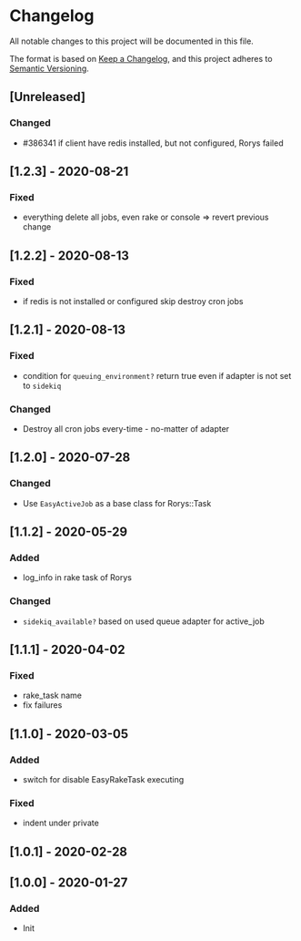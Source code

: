 # Changelog

All notable changes to this project will be documented in this file.

The format is based on [Keep a Changelog](https://keepachangelog.com/en/1.0.0/),
and this project adheres to [Semantic Versioning](https://semver.org/spec/v2.0.0.html).

## [Unreleased]
### Changed
- \#386341 if client have redis installed, but not configured, Rorys failed

## [1.2.3] - 2020-08-21
### Fixed
- everything delete all jobs, even rake or console => revert previous change


## [1.2.2] - 2020-08-13
### Fixed
- if redis is not installed or configured skip destroy cron jobs


## [1.2.1] - 2020-08-13
### Fixed
- condition for `queuing_environment?` return true even if adapter is not set to `sidekiq`

### Changed
- Destroy all cron jobs every-time - no-matter of adapter


## [1.2.0] - 2020-07-28
### Changed
- Use `EasyActiveJob` as a base class for Rorys::Task


## [1.1.2] - 2020-05-29
### Added
- log_info in rake task of Rorys

### Changed
- `sidekiq_available?` based on used queue adapter for active_job


## [1.1.1] - 2020-04-02
### Fixed
- rake_task name
- fix failures


## [1.1.0] - 2020-03-05
### Added
- switch for disable EasyRakeTask executing

### Fixed
- indent under private


## [1.0.1] - 2020-02-28

## [1.0.0] - 2020-01-27
### Added
- Init
